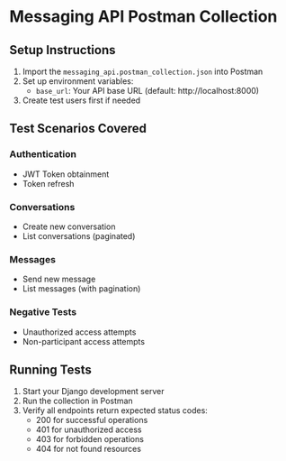 # Messaging API Postman Collection

## Setup Instructions

1. Import the `messaging_api.postman_collection.json` into Postman
2. Set up environment variables:
   - `base_url`: Your API base URL (default: http://localhost:8000)
3. Create test users first if needed

## Test Scenarios Covered

### Authentication
- JWT Token obtainment
- Token refresh

### Conversations
- Create new conversation
- List conversations (paginated)

### Messages
- Send new message
- List messages (with pagination)

### Negative Tests
- Unauthorized access attempts
- Non-participant access attempts

## Running Tests

1. Start your Django development server
2. Run the collection in Postman
3. Verify all endpoints return expected status codes:
   - 200 for successful operations
   - 401 for unauthorized access
   - 403 for forbidden operations
   - 404 for not found resources
